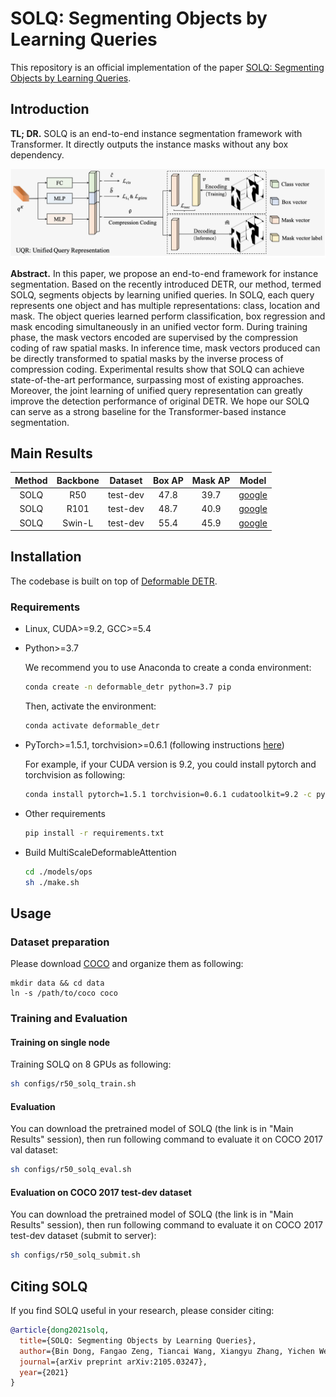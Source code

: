 # SOLQ: Segmenting Objects by Learning Queries

This repository is an official implementation of the paper [SOLQ: Segmenting Objects by Learning Queries](https://arxiv.org/pdf/2105.03247.pdf).

## Introduction

**TL; DR.** SOLQ is an end-to-end instance segmentation framework with Transformer. It directly outputs the instance masks without any box dependency.

<div style="align: center">
<img src=./figs/solq.png/>
</div>

**Abstract.** In this paper, we propose an end-to-end framework for instance segmentation. Based on the recently introduced DETR, our method, termed SOLQ, segments objects by learning unified queries. In SOLQ, each query represents one object and has multiple representations: class, location and mask. The object queries learned perform classification, box regression and mask encoding simultaneously in an unified vector form. During training phase, the mask vectors encoded are supervised by the compression coding of raw spatial masks. In inference time, mask vectors produced can be directly transformed to spatial masks by the inverse process of compression coding. Experimental results show that SOLQ can achieve state-of-the-art performance, surpassing most of existing approaches. Moreover, the joint learning of unified query representation can greatly improve the detection performance of original DETR. We hope our SOLQ can serve as a strong baseline for the Transformer-based instance segmentation.


## Main Results

|  **Method**  | **Backbone** | **Dataset**  |  **Box AP**  |  **Mask AP**  |  **Model**  |
|:------:|:------:|:------:|:------:|:------:| :------:| 
| SOLQ | R50 | test-dev | 47.8 | 39.7 | [google](https://drive.google.com/file/d/1D43QroYz2CH3rHDVE54tlByq6dSbmXJK/view?usp=sharing) |
| SOLQ | R101 | test-dev | 48.7 | 40.9 | [google](https://drive.google.com/file/d/1hdHnNDeLP932ZueKEvm5o8T1MwwhP_wm/view?usp=sharing) |
| SOLQ | Swin-L | test-dev | 55.4 | 45.9 | [google](https://drive.google.com/file/d/13Tjf2a81rPTRdtGIQr6y4t-HocoU_bM1/view?usp=sharing) |


## Installation

The codebase is built on top of [Deformable DETR](https://github.com/fundamentalvision/Deformable-DETR).

### Requirements

* Linux, CUDA>=9.2, GCC>=5.4
  
* Python>=3.7

    We recommend you to use Anaconda to create a conda environment:
    ```bash
    conda create -n deformable_detr python=3.7 pip
    ```
    Then, activate the environment:
    ```bash
    conda activate deformable_detr
    ```
  
* PyTorch>=1.5.1, torchvision>=0.6.1 (following instructions [here](https://pytorch.org/))

    For example, if your CUDA version is 9.2, you could install pytorch and torchvision as following:
    ```bash
    conda install pytorch=1.5.1 torchvision=0.6.1 cudatoolkit=9.2 -c pytorch
    ```
  
* Other requirements
    ```bash
    pip install -r requirements.txt
    ```

* Build MultiScaleDeformableAttention
    ```bash
    cd ./models/ops
    sh ./make.sh
    ```

## Usage

### Dataset preparation

Please download [COCO](https://cocodataset.org/) and organize them as following:

```
mkdir data && cd data
ln -s /path/to/coco coco
```

### Training and Evaluation

#### Training on single node

Training SOLQ on 8 GPUs as following:

```bash 
sh configs/r50_solq_train.sh

```

#### Evaluation

You can download the pretrained model of SOLQ (the link is in "Main Results" session), then run following command to evaluate it on COCO 2017 val dataset:

```bash 
sh configs/r50_solq_eval.sh

```

#### Evaluation on COCO 2017 test-dev dataset

You can download the pretrained model of SOLQ (the link is in "Main Results" session), then run following command to evaluate it on COCO 2017 test-dev dataset (submit to server):

```bash
sh configs/r50_solq_submit.sh

```

## Citing SOLQ
If you find SOLQ useful in your research, please consider citing:
```bibtex
@article{dong2021solq,
  title={SOLQ: Segmenting Objects by Learning Queries},
  author={Bin Dong, Fangao Zeng, Tiancai Wang, Xiangyu Zhang, Yichen Wei},
  journal={arXiv preprint arXiv:2105.03247},
  year={2021}
}
```